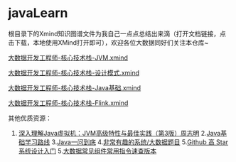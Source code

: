 # javaLearn

根目录下的Xmind知识图谱文件为我自己一点点总结出来滴（打开文档链接，点击下载，本地使用XMind打开即可），欢迎各位大数据同好们关注本仓库~

[大数据开发工程师-核心技术栈-JVM.xmind](https://github.com/ChengkaiYang2022/javaLearn/blob/master/%E5%A4%A7%E6%95%B0%E6%8D%AE%E5%BC%80%E5%8F%91%E5%B7%A5%E7%A8%8B%E5%B8%88-%E6%A0%B8%E5%BF%83%E6%8A%80%E6%9C%AF%E6%A0%88-JVM.xmind)

[大数据开发工程师-核心技术栈-设计模式.xmind](https://github.com/ChengkaiYang2022/javaLearn/blob/master/%E5%A4%A7%E6%95%B0%E6%8D%AE%E5%BC%80%E5%8F%91%E5%B7%A5%E7%A8%8B%E5%B8%88-%E6%A0%B8%E5%BF%83%E6%8A%80%E6%9C%AF%E6%A0%88-%E8%AE%BE%E8%AE%A1%E6%A8%A1%E5%BC%8F.xmind)

[大数据开发工程师-核心技术栈-Java基础.xmind](https://github.com/ChengkaiYang2022/javaLearn/blob/master/%E5%A4%A7%E6%95%B0%E6%8D%AE%E5%BC%80%E5%8F%91%E5%B7%A5%E7%A8%8B%E5%B8%88-%E6%A0%B8%E5%BF%83%E6%8A%80%E6%9C%AF%E6%A0%88-Java%E5%9F%BA%E7%A1%80.xmind)

[大数据开发工程师-核心技术栈-Flink.xmind](https://github.com/ChengkaiYang2022/javaLearn/blob/master/%E5%A4%A7%E6%95%B0%E6%8D%AE%E5%BC%80%E5%8F%91%E5%B7%A5%E7%A8%8B%E5%B8%88-%E6%A0%B8%E5%BF%83%E6%8A%80%E6%9C%AF%E6%A0%88-Flink.xmind)


其他优质资源：
1. [深入理解Java虚拟机：JVM高级特性与最佳实践（第3版）周志明](https://github.com/RongleXie/java-books-collections/blob/master/%E6%B7%B1%E5%85%A5%E7%90%86%E8%A7%A3Java%E8%99%9A%E6%8B%9F%E6%9C%BA%EF%BC%9AJVM%E9%AB%98%E7%BA%A7%E7%89%B9%E6%80%A7%E4%B8%8E%E6%9C%80%E4%BD%B3%E5%AE%9E%E8%B7%B5%EF%BC%88%E7%AC%AC3%E7%89%88%EF%BC%89%E5%91%A8%E5%BF%97%E6%98%8E.pdf)
2.[Java基础学习路线](https://www.mianshi.online/study)
3.[Java一问到底](https://www.yuque.com/renyong-jmovm/dadudu)
4.[非常有趣的系统/大数据题目](https://www.mianshi.online/1304.html)
5.[Github 高 Star 系统设计入门](https://github.com/donnemartin/system-design-primer/blob/master/README-zh-Hans.md)
5.[大数据常见组件常用指令速查版本](https://mp.weixin.qq.com/s/EVC3w8Xsr1V9awstfoYVGw)